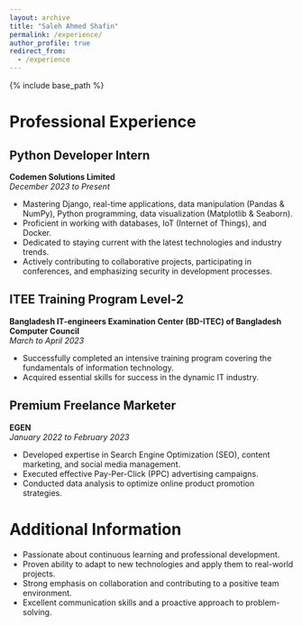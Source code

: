 ```yaml
---
layout: archive
title: "Saleh Ahmed Shafin"
permalink: /experience/
author_profile: true
redirect_from:
  - /experience
---
```


{% include base_path %}

# Professional Experience

## Python Developer Intern
**Codemen Solutions Limited**  
*December 2023 to Present*

- Mastering Django, real-time applications, data manipulation (Pandas & NumPy), Python programming, data visualization (Matplotlib & Seaborn).
- Proficient in working with databases, IoT (Internet of Things), and Docker.
- Dedicated to staying current with the latest technologies and industry trends.
- Actively contributing to collaborative projects, participating in conferences, and emphasizing security in development processes.

## ITEE Training Program Level-2
**Bangladesh IT-engineers Examination Center (BD-ITEC) of Bangladesh Computer Council**  
*March to April 2023*

- Successfully completed an intensive training program covering the fundamentals of information technology.
- Acquired essential skills for success in the dynamic IT industry.

## Premium Freelance Marketer
**EGEN**  
*January 2022 to February 2023*

- Developed expertise in Search Engine Optimization (SEO), content marketing, and social media management.
- Executed effective Pay-Per-Click (PPC) advertising campaigns.
- Conducted data analysis to optimize online product promotion strategies.

# Additional Information

- Passionate about continuous learning and professional development.
- Proven ability to adapt to new technologies and apply them to real-world projects.
- Strong emphasis on collaboration and contributing to a positive team environment.
- Excellent communication skills and a proactive approach to problem-solving.

  
